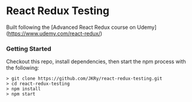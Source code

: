 # React Redux Testing

Built following the [Advanced React Redux course on Udemy] (https://www.udemy.com/react-redux/)


### Getting Started

Checkout this repo, install dependencies, then start the npm process with the following:

```
> git clone https://github.com/JKRy/react-redux-testing.git
> cd react-redux-testing
> npm install
> npm start
```